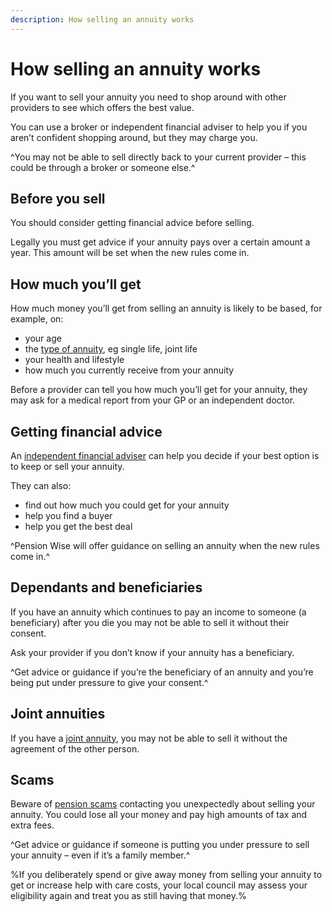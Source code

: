 ```yaml
---
description: How selling an annuity works
---
```


# How selling an annuity works
 
If you want to sell your annuity you need to shop around with other providers to see which offers the best value. 

You can use a broker or independent financial adviser to help you if you aren’t confident shopping around, but they may charge you.

^You may not be able to sell directly back to your current provider – this could be through a broker or someone else.^ 

## Before you sell

You should consider getting financial advice before selling. 

Legally you must get advice if your annuity pays over a certain amount a year. This amount will be set when the new rules come in.

## How much you’ll get

How much money you’ll get from selling an annuity is likely to be based, for example, on:
- your age
- the [type of annuity](/guaranteed-income#types-of-annuity), eg single life, joint life
- your health and lifestyle
- how much you currently receive from your annuity

Before a provider can tell you how much you’ll get for your annuity, they may ask for a medical report from your GP or an independent doctor. 
 
## Getting financial advice
 
An [independent financial adviser](/financial-advice) can help you decide if your best option is to keep or sell your annuity.
 
They can also:
 
- find out how much you could get for your annuity
- help you find a buyer
- help you get the best deal

^Pension Wise will offer guidance on selling an annuity when the new rules come in.^

## Dependants and beneficiaries

If you have an annuity which continues to pay an income to someone (a beneficiary) after you die you may not be able to sell it without their consent.

Ask your provider if you don’t know if your annuity has a beneficiary.

^Get advice or guidance if you’re the beneficiary of an annuity and you’re being put under pressure to give your consent.^ 

## Joint annuities

If you have a [joint annuity](/guaranteed-income#types-of-annuity), you may not be able to sell it without the agreement of the other person.

## Scams

Beware of [pension scams](https://www.pensionwise.gov.uk/scams) contacting you unexpectedly about selling your annuity. You could lose all your money and pay high amounts of tax and extra fees.

^Get advice or guidance if someone is putting you under pressure to sell your annuity – even if it’s a family member.^

%If you deliberately spend or give away money from selling your annuity to get or increase help with care costs, your local council may assess your eligibility again and treat you as still having that money.%

